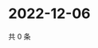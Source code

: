 # 2022-12-06

共 0 条

<!-- BEGIN WEIBO -->
<!-- 最后更新时间 Tue Dec 06 2022 10:41:10 GMT+0800 (China Standard Time) -->

<!-- END WEIBO -->

